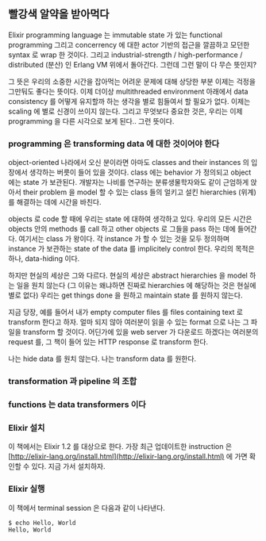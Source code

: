 ## 빨강색 알약을 받아먹다

Elixir programming language 는 immutable state 가 있는 functional programming 그리고 concerrency 에 대한 actor 기반의 접근을 깔끔하고 모던한 syntax 로 wrap 한 것이다. 그리고 industrial-strength / high-performance / distributed (분산) 인 Erlang VM 위에서 돌아간다. 그런데 그런 말이 다 무슨 뜻인지?

그 뜻은 우리의 소중한 시간을 잡아먹는 어려운 문제에 대해 상당한 부분 이제는 걱정을 그만둬도 좋다는 뜻이다. 이제 더이상 multithreaded environment 아래에서 data consistency 를 어떻게 유지할까 하는 생각을 별로 힘들여서 할 필요가 없다. 이제는 scaling 에 별로 신경이 쓰이지 않는다. 그리고 무엇보다 중요한 것은, 우리는 이제 programming 을 다른 시각으로 보게 된다.. 그런 뜻이다.

### programming 은 transforming data 에 대한 것이어야 한다

object-oriented 나라에서 오신 분이라면 아마도 classes and their instances 의 입장에서 생각하는 버릇이 들어 있을 것이다. class 에는 behavior 가 정의되고 object 에는 state 가 보관된다. 개발자는 나비를 연구하는 분류생물학자와도 같이 근엄하게 앉아서 their problem 을 model 할 수 있는 class 들의 얼키고 설킨 hierarchies (위계) 를 해결하는 데에 시간을 바친다.

objects 로 code 할 때에 우리는 state 에 대하여 생각하고 있다. 우리의 모든 시간은 objects 안의 methods 를 call 하고 other objects 로 그들을 pass 하는 데에 들어간다. 여기서는 class 가 왕이다. 각 instance 가 할 수 있는 것을 모두 정의하며 instance 가 보관하는 state of the data 를 implicitely control 한다. 우리의 목적은 하나, data-hiding 이다.

하지만 현실의 세상은 그와 다르다. 현실의 세상은 abstract hierarchies 을 model 하는 일을 원치 않는다 (그 이유는 왜냐하면 진짜로 hierarchies 에 해당하는 것은 현실에 별로 없다) 우리는 get things done 을 원하고 maintain state 를 원하지 않는다.

지금 당장, 예를 들어서 내가 empty computer files 를 files containing text 로 transform 한다고 하자. 얼마 되지 않아 여러분이 읽을 수 있는 format 으로 나는 그 파일을 transform 할 것이다. 어딘가에 있을 web server 가 다운로드 하겠다는 여러분의 request 를, 그 책이 들어 있는 HTTP response 로 transform 한다.

나는 hide data 를 원치 않는다. 나는 transform data 를 원한다. 

### transformation 과 pipeline 의 조합

### functions 는 data transformers 이다

### Elixir 설치

이 책에서는 Elixir 1.2 를 대상으로 한다. 가장 최근 업데이트한 instruction 은 [http://elixir-lang.org/install.html](http://elixir-lang.org/install.html) 에 가면 확인할 수 있다. 지금 가서 설치하자. 

### Elixir 실행

이 책에서 terminal session 은 다음과 같이 나타낸다.

```
$ echo Hello, World
Hello, World
```

